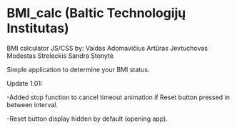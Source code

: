 # BMI_calc (Baltic Technologijų Institutas)


BMI calculator JS/CSS by: 
Vaidas Adomavičius
Artūras Jevtuchovas 
Modestas Streleckis
Sandra Stonytė


Simple application to determine your BMI status.

Update 1.01:

-Added stop function to cancel timeout animation if Reset button pressed in between interval.

-Reset button display hidden by default (opening app).
